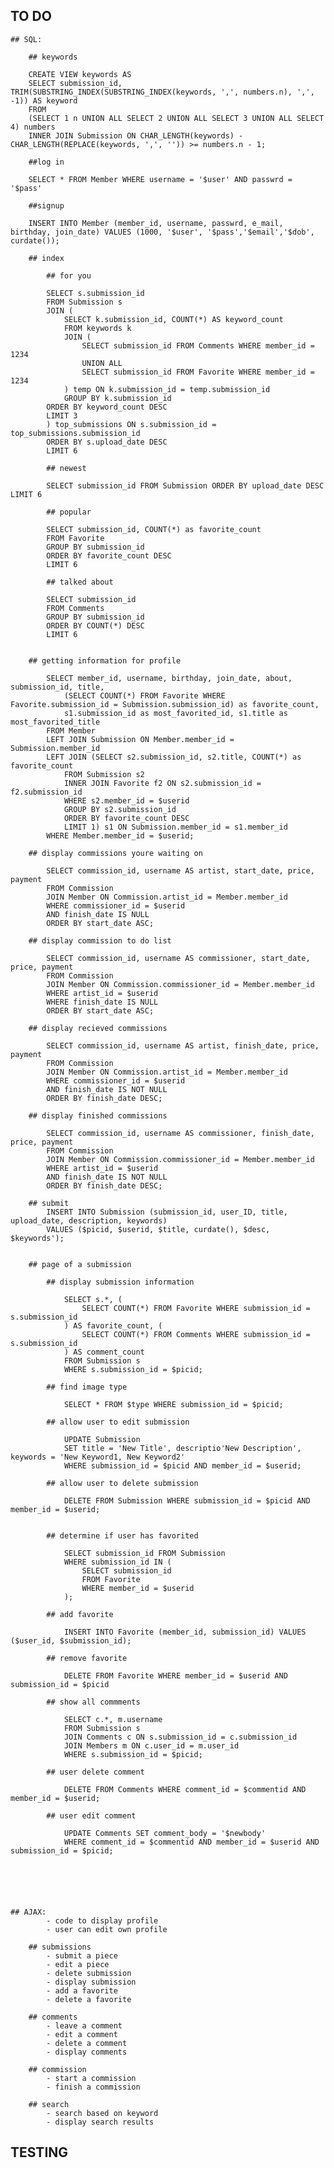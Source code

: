 ## TO DO

    ## SQL:

        ## keywords

        CREATE VIEW keywords AS
        SELECT submission_id, TRIM(SUBSTRING_INDEX(SUBSTRING_INDEX(keywords, ',', numbers.n), ',', -1)) AS keyword
        FROM
        (SELECT 1 n UNION ALL SELECT 2 UNION ALL SELECT 3 UNION ALL SELECT 4) numbers
        INNER JOIN Submission ON CHAR_LENGTH(keywords) - CHAR_LENGTH(REPLACE(keywords, ',', '')) >= numbers.n - 1;

        ##log in 

        SELECT * FROM Member WHERE username = '$user' AND passwrd = '$pass'

        ##signup

        INSERT INTO Member (member_id, username, passwrd, e_mail, birthday, join_date) VALUES (1000, '$user', '$pass','$email','$dob', curdate());

        ## index

            ## for you

            SELECT s.submission_id
            FROM Submission s
            JOIN (
                SELECT k.submission_id, COUNT(*) AS keyword_count
                FROM keywords k
                JOIN (
                    SELECT submission_id FROM Comments WHERE member_id = 1234
                    UNION ALL
                    SELECT submission_id FROM Favorite WHERE member_id = 1234
                ) temp ON k.submission_id = temp.submission_id
                GROUP BY k.submission_id
            ORDER BY keyword_count DESC
            LIMIT 3
            ) top_submissions ON s.submission_id = top_submissions.submission_id
            ORDER BY s.upload_date DESC
            LIMIT 6

            ## newest

            SELECT submission_id FROM Submission ORDER BY upload_date DESC LIMIT 6

            ## popular

            SELECT submission_id, COUNT(*) as favorite_count
            FROM Favorite
            GROUP BY submission_id
            ORDER BY favorite_count DESC
            LIMIT 6

            ## talked about

            SELECT submission_id
            FROM Comments
            GROUP BY submission_id
            ORDER BY COUNT(*) DESC
            LIMIT 6


        ## getting information for profile

            SELECT member_id, username, birthday, join_date, about, submission_id, title, 
                (SELECT COUNT(*) FROM Favorite WHERE Favorite.submission_id = Submission.submission_id) as favorite_count,
                s1.submission_id as most_favorited_id, s1.title as most_favorited_title
            FROM Member
            LEFT JOIN Submission ON Member.member_id = Submission.member_id
            LEFT JOIN (SELECT s2.submission_id, s2.title, COUNT(*) as favorite_count 
                FROM Submission s2
                INNER JOIN Favorite f2 ON s2.submission_id = f2.submission_id
                WHERE s2.member_id = $userid
                GROUP BY s2.submission_id
                ORDER BY favorite_count DESC
                LIMIT 1) s1 ON Submission.member_id = s1.member_id
            WHERE Member.member_id = $userid;

        ## display commissions youre waiting on

            SELECT commission_id, username AS artist, start_date, price, payment
            FROM Commission
            JOIN Member ON Commission.artist_id = Member.member_id
            WHERE commissioner_id = $userid
            AND finish_date IS NULL
            ORDER BY start_date ASC;

        ## display commission to do list

            SELECT commission_id, username AS commissioner, start_date, price, payment
            FROM Commission
            JOIN Member ON Commission.commissioner_id = Member.member_id
            WHERE artist_id = $userid
            WHERE finish_date IS NULL
            ORDER BY start_date ASC;

        ## display recieved commissions

            SELECT commission_id, username AS artist, finish_date, price, payment
            FROM Commission
            JOIN Member ON Commission.artist_id = Member.member_id
            WHERE commissioner_id = $userid
            AND finish_date IS NOT NULL
            ORDER BY finish_date DESC;

        ## display finished commissions

            SELECT commission_id, username AS commissioner, finish_date, price, payment
            FROM Commission
            JOIN Member ON Commission.commissioner_id = Member.member_id
            WHERE artist_id = $userid
            AND finish_date IS NOT NULL
            ORDER BY finish_date DESC;

        ## submit
            INSERT INTO Submission (submission_id, user_ID, title, upload_date, description, keywords)
            VALUES ($picid, $userid, $title, curdate(), $desc, $keywords');


        ## page of a submission

            ## display submission information

                SELECT s.*, (
                    SELECT COUNT(*) FROM Favorite WHERE submission_id = s.submission_id
                ) AS favorite_count, (
                    SELECT COUNT(*) FROM Comments WHERE submission_id = s.submission_id
                ) AS comment_count
                FROM Submission s
                WHERE s.submission_id = $picid;
 
            ## find image type
            
                SELECT * FROM $type WHERE submission_id = $picid;

            ## allow user to edit submission

                UPDATE Submission 
                SET title = 'New Title', descriptio'New Description', keywords = 'New Keyword1, New Keyword2' 
                WHERE submission_id = $picid AND member_id = $userid;

            ## allow user to delete submission

                DELETE FROM Submission WHERE submission_id = $picid AND member_id = $userid;


            ## determine if user has favorited

                SELECT submission_id FROM Submission
                WHERE submission_id IN (
                    SELECT submission_id
                    FROM Favorite
                    WHERE member_id = $userid
                );

            ## add favorite

                INSERT INTO Favorite (member_id, submission_id) VALUES ($user_id, $submission_id);

            ## remove favorite

                DELETE FROM Favorite WHERE member_id = $userid AND submission_id = $picid

            ## show all commments

                SELECT c.*, m.username
                FROM Submission s
                JOIN Comments c ON s.submission_id = c.submission_id
                JOIN Members m ON c.user_id = m.user_id
                WHERE s.submission_id = $picid;

            ## user delete comment

                DELETE FROM Comments WHERE comment_id = $commentid AND member_id = $userid;

            ## user edit comment

                UPDATE Comments SET comment_body = '$newbody'
                WHERE comment_id = $commentid AND member_id = $userid AND submission_id = $picid;


            



    ## AJAX: 
            - code to display profile
            - user can edit own profile

        ## submissions
            - submit a piece
            - edit a piece
            - delete submission
            - display submission
            - add a favorite
            - delete a favorite
        
        ## comments
            - leave a comment
            - edit a comment
            - delete a comment
            - display comments

        ## commission
            - start a commission
            - finish a commission

        ## search
            - search based on keyword
            - display search results

        
## TESTING
